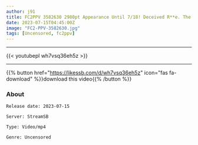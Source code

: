 ```yaml
---
author: j91
title: FC2PPV 3582630 2980pt Appearance Until 7/18! Deceived R**e. The Voice Of Her Who Dislikes Does Not Reach And The Semen Reaches Shimiya. . .
date: 2023-07-15T04:45:00Z
image: "FC2-PPV-3582630.jpg"
tags: [Uncensored, fc2ppv]
---
```

___

{{< youtubepl wh7vsq36eh5z >}}
___

{{% button href="https://likessb.com/d/wh7vsq36eh5z" icon="fas fa-download" %}}download this video{{% /button %}}
### About

`Release date: 2023-07-15`

`Server: StreamSB`

`Type: Video/mp4`

`Genre:	Uncensored`